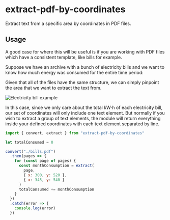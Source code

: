 # extract-pdf-by-coordinates

Extract text from a specific area by coordinates in PDF files.

## Usage

A good case for where this will be useful is if you are working with PDF files which have a consistent template, like bills for example.

Suppose we have an archive with a bunch of electricity bills and we want to know how much energy was consumed for the entire time period:

Given that all of the files have the same structure, we can simply pinpoint the area that we want to extract the text from.

![Electricity bill example](https://raw.githubusercontent.com/sujpdo/extract-pdf-by-coordinates/master/Electricity%20bill%20example.png)

In this case, since we only care about the total kW⋅h of each electricity bill, our set of coordinates will only include one text element. But normally if you wish to extract a group of text elements, the module will return everything inside your defined coordinates with each text element separated by line.

```javascript
import { convert, extract } from "extract-pdf-by-coordinates"

let totalConsumed = 0

convert("./bills.pdf")
  .then(pages => {
    for (const page of pages) {
      const monthConsumption = extract(
        page,
        { x: 300, y: 520 },
        { x: 345, y: 540 }
      )
      totalConsumed += monthConsumption
    }
  })
  .catch(error => {
    console.log(error)
  })
```
